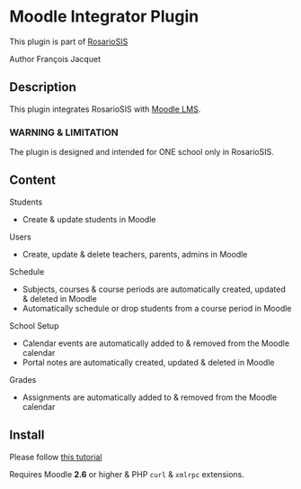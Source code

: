 # Moodle Integrator Plugin

This plugin is part of [RosarioSIS](https://www.rosariosis.org)

Author François Jacquet

## Description

This plugin integrates RosarioSIS with [Moodle LMS](https://moodle.org/).

### WARNING & LIMITATION

The plugin is designed and intended for ONE school only in RosarioSIS.

## Content

Students

- Create & update students in Moodle

Users

- Create, update & delete teachers, parents, admins in Moodle

Schedule

- Subjects, courses & course periods are automatically created, updated & deleted in Moodle
- Automatically schedule or drop students from a course period in Moodle

School Setup

- Calendar events are automatically added to & removed from the Moodle calendar
- Portal notes are automatically created, updated & deleted in Moodle

Grades

- Assignments are automatically added to & removed from the Moodle calendar

## Install

Please follow [this tutorial](https://gitlab.com/francoisjacquet/rosariosis/wikis/Moodle-integrator-setup)

Requires Moodle **2.6** or higher & PHP `curl` & `xmlrpc` extensions.
